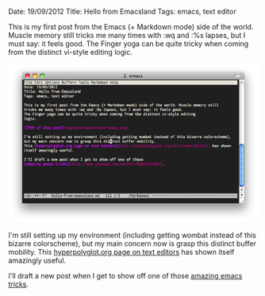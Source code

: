 Date: 19/09/2012
Title: Hello from Emacsland
Tags: emacs, text editor

This is my first post from the Emacs (+ Markdown mode) side of the world. Muscle memory still
tricks me many times with :wq and :%s lapses, but I must say: it feels good.
The Finger yoga can be quite tricky when coming from the distinct vi-style editing
logic.

![POV of this post](img/meta-emacs-post-image.png)

I'm still setting up my environment (including getting wombat instead of this bizarre colorscheme), 
but my main concern now is grasp this distinct buffer mobility. 
This [hyperpolyglot.org page on text editors](http://hyperpolyglot.org/text-mode-editors) has shown
itself amazingly useful.

I'll draft a new post when I get to show off one of those
[amazing emacs tricks](http://www.youtube.com/watch?v=EQAd41VAXWo).
